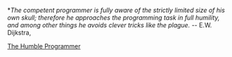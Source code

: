 **The competent programmer is fully aware of the strictly limited size of his own skull; therefore he approaches the programming task in full humility, and among other things he avoids clever tricks like the plague.* -- E.W. Dijkstra,

[The Humble Programmer][1]


  [1]: http://www.cs.utexas.edu/~EWD/transcriptions/EWD03xx/EWD340.html
